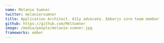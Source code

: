 ```yaml
---
name: Melanie Sumner
twitter: melaniersumner
title: Application Architect. A11y advocate. Emberjs core team member
github: https://github.com/MelSumner
image: /media/people/melanie-sumner.jpg
frameworks: ember
---
```

